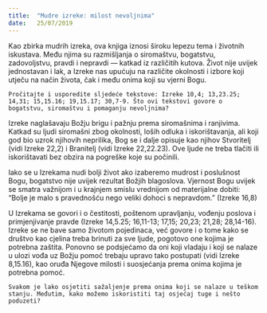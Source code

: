 ```yaml
---
title:  "Mudre izreke: milost nevoljnima"
date:   25/07/2019
---
```


Kao zbirka mudrih izreka, ova knjiga iznosi široku lepezu tema i životnih iskustava. Među njima su razmišljanja o siromaštvu, bogatstvu, zadovoljstvu, pravdi i nepravdi — katkad iz različitih kutova. Život nije uvijek jednostavan i lak, a Izreke nas upućuju na različite okolnosti i izbore koji utječu na način života, čak i među onima koji su vjerni Bogu.

`Pročitajte i usporedite sljedeće tekstove: Izreke 10,4; 13,23.25; 14,31; 15,15.16; 19,15.17; 30,7-9. Što ovi tekstovi govore o bogatstvu, siromaštvu i pomaganju nevoljnima?`

Izreke naglašavaju Božju brigu i pažnju prema siromašnima i ranjivima. Katkad su ljudi siromašni zbog okolnosti, loših odluka i iskorištavanja, ali koji god bio uzrok njihovih neprilika, Bog se i dalje opisuje kao njihov Stvoritelj (vidi Izreke 22,2) i Branitelj (vidi Izreke 22,22.23). Ove ljude ne treba tlačiti ili iskorištavati bez obzira na pogreške koje su počinili.

Iako se u Izrekama nudi bolji život ako izaberemo mudrost i poslušnost Bogu, bogatstvo nije uvijek rezultat Božjih blagoslova. Vjernost Bogu uvijek se smatra važnijom i u krajnjem smislu vrednijom od materijalne dobiti: “Bolje je malo s pravednošću nego veliki dohoci s nepravdom.” (Izreke 16,8)

U Izrekama se govori i o čestitosti, poštenom upravljanju, vođenju poslova i primjenjivanje pravde (Izreke 14,5.25; 16,11-13; 17,15; 20,23; 21,28; 28,14-16). Izreke se ne bave samo životom pojedinaca, već govore i o tome kako se društvo kao cjelina treba brinuti za sve ljude, pogotovo one kojima je potrebna zaštita. Ponovno se podsjećamo da oni koji vladaju i koji se nalaze u ulozi vođa uz Božju pomoć trebaju upravo tako postupati (vidi Izreke 8,15.16), kao oruđa Njegove milosti i suosjećanja prema onima kojima je potrebna pomoć.

`Svakom je lako osjetiti sažaljenje prema onima koji se nalaze u teškom stanju. Međutim, kako možemo iskoristiti taj osjećaj tuge i nešto poduzeti?`
